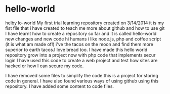# hello-world
helby lo-world 
My first trial learning repository created on 3/14/2014
it is my fist file that i have created to teach me more about github and how to use git
I have learnt how to create a repository so far and it is called hello-world
new changes and new code
hi humans 
i like node.js, php and coffee script (it is what am made of!)
i've the tacos on the moon and find them more superior to earth tacos.I love bread too.
 I have made this hello world repository grow into a project now with php code that implements secur login I have used this code to create a web project and test how sites are hacked or how I can secure my code.
 
I have removed some files to simplify the code.this is a project for storing code in general.
I have also found various ways of using github using this repository. 
I have added some content to code files.
